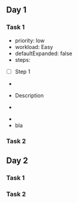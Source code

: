 ## Day 1

### Task 1

  - priority: low
  - workload: Easy
  - defaultExpanded: false
  - steps:
  - [ ] Step 1
  -   ```md
  -   Description
  -   ```
  - 
  - bla

### Task 2

## Day 2

### Task 1

### Task 2

